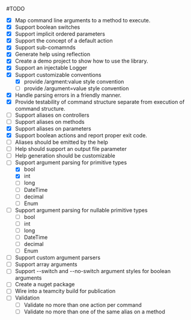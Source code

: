 #TODO

* [x] Map command line arguments to a method to execute.
* [x] Support boolean switches
* [x] Support implicit ordered parameters
* [x] Support the concept of a default action
* [x] Support sub-comamnds
* [x] Generate help using reflection
* [x] Create a demo project to show how to use the library.
* [x] Support an injectable Logger
* [x] Support customizable conventions
  * [x] provide /argment:value style convention
  * [ ] provide /argument=value style convention
* [x] Handle parsing errors in a friendly manner.
* [x] Provide testability of command structure separate from execution of command structure.
* [ ] Support aliases on controllers
* [ ] Support aliases on methods
* [x] Support aliases on parameters
* [x] Support boolean actions and report proper exit code.
* [ ] Aliases should be emitted by the help
* [ ] Help should support an output file parameter
* [ ] Help generation should be customizable
* [ ] Support argument parsing for primitive types
  * [x] bool
  * [x] int
  * [ ] long
  * [ ] DateTime
  * [ ] decimal
  * [ ] Enum
* [ ] Support argument parsing for nullable primitive types
  * [ ] bool
  * [ ] int
  * [ ] long
  * [ ] DateTime
  * [ ] decimal
  * [ ] Enum
* [ ] Support custom argument parsers
* [ ] Support array arguments
* [ ] Support --switch and --no-switch argument styles for boolean arguments
* [ ] Create a nuget package
* [ ] Wire into a teamcity build for publication
* [ ] Validation
  * [ ] Validate no more than one action per command
  * [ ] Validate no more than one of the same alias on a method